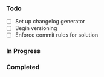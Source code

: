 ﻿### Todo

- [ ] Set up changelog generator
- [ ] Begin versioning
- [ ] Enforce commit rules for solution

### In Progress


### Completed